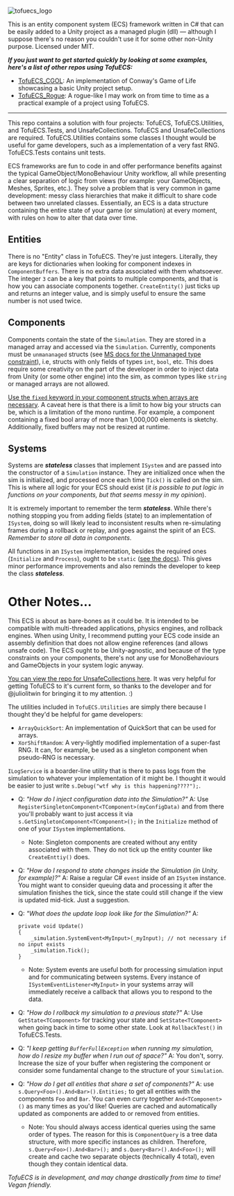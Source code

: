 ![tofuecs_logo](https://user-images.githubusercontent.com/8916588/139094266-3e2db942-4842-4f0d-b1da-8e694ee3578c.png)

This is an entity component system (ECS) framework written in C# that can be easily added to a Unity project as a managed plugin (dll) — although I suppose there's no reason you couldn't use it for some other non-Unity purpose. Licensed under MIT.

***If you just want to get started quickly by looking at some examples, here's a list of other repos using TofuECS:***
- [TofuECS_CGOL](https://github.com/njelly/TofuECS_CGOL): An implementation of Conway's Game of Life showcasing a basic Unity project setup.
- [TofuECS_Rogue](https://github.com/njelly/TofuECS_Rogue): A rogue-like I may work on from time to time as a practical example of a project using TofuECS.

---

This repo contains a solution with four projects: TofuECS, TofuECS.Utilities, and TofuECS.Tests, and UnsafeCollections. TofuECS and UnsafeCollections are required. TofuECS.Utilities contains some classes I thought would be useful for game developers, such as a implementation of a very fast RNG. TofuECS.Tests contains unit tests.

ECS frameworks are fun to code in and offer performance benefits against the typical GameObject/MonoBehaviour Unity workflow, all while presenting a clear separation of logic from views (for example: your GameObjects, Meshes, Sprites, etc.). They solve a problem that is very common in game development: messy class hierarchies that make it difficult to share code between two unrelated classes. Essentially, an ECS is a data structure containing the entire state of your game (or simulation) at every moment, with rules on how to alter that data over time.

## Entities
There is no "Entity" class in TofuECS. They're just integers. Literally, they are keys for dictionaries when looking for component indexes in `ComponentBuffers`. There is no extra data associated with them whatsoever. The integer `3` can be a key that points to multiple components, and that is how you can associate components together. `CreateEntity()` just ticks up and returns an integer value, and is simply useful to ensure the same number is not used twice.

## Components
Components contain the state of the `Simulation`. They are stored in a managed array and accessed via the `Simulation`. Currently, components must be `unmananaged` structs (see [MS docs for the Unmanaged type constraint](https://docs.microsoft.com/en-us/dotnet/csharp/language-reference/proposals/csharp-7.3/blittable)), i.e, structs with only fields of types `int`, `bool`, etc. This does require some creativity on the part of the developer in order to inject data from Unity (or some other engine) into the sim, as common types like `string` or managed arrays are not allowed.

[Use the `fixed` keyword in your component structs when arrays are necessary](https://docs.microsoft.com/en-us/dotnet/csharp/language-reference/unsafe-code#fixed-size-buffers). A caveat here is that there is a limit to how big your structs can be, which is a limitation of the mono runtime. For example, a component containing a fixed bool array of more than 1,000,000 elements is sketchy. Additionally, fixed buffers may not be resized at runtime.

## Systems
Systems are ***stateless***  classes that implement `ISystem` and are passed into the constructor of a `Simulation` instance. They are initialized once when the sim is initialized, and processed once each time `Tick()` is called on the sim. This is where all logic for your ECS should exist (*it is possible to put logic in functions on your components, but that seems messy in my opinion*).

It is extremely important to remember the term ***stateless***. While there's nothing stopping you from adding fields (state) to an implementation of `ISystem`, doing so will likely lead to inconsistent results when re-simulating frames during a rollback or replay, and goes against the spirit of an ECS. *Remember to store all data in components*.

All functions in an `ISystem` implementation, besides the required ones (`Initialize` and `Process`), ought to be `static` ([see the docs](https://docs.microsoft.com/en-us/previous-versions/visualstudio/visual-studio-2015/code-quality/ca1822-mark-members-as-static?view=vs-2015&redirectedfrom=MSDN)). This gives minor performance improvements and also reminds the developer to keep the class ***stateless***. 

# Other Notes...

This ECS is about as bare-bones as it could be. It is intended to be compatible with multi-threaded applications, physics engines, and rollback engines. When using Unity, I recommend putting your ECS code inside an assembly definition that does not allow engine references (and allows unsafe code). The ECS ought to be Unity-agnostic, and because of the type constraints on your components, there's not any use for MonoBehaviours and GameObjects in your system logic anyway.

[You can view the repo for UnsafeCollections here](https://github.com/DennisCorvers/UnsafeCollections). It was very helpful for getting TofuECS to it's current form, so thanks to the developer and for @juliolitwin for bringing it to my attention. :)

The utilities included in `TofuECS.Utilities` are simply there because I thought they'd be helpful for game developers:
- `ArrayQuickSort`: An implementation of QuickSort that can be used for arrays.
- `XorShiftRandom`: A very-lightly modified implementation of a super-fast RNG. It can, for example, be used as a singleton component when pseudo-RNG is necessary.

`ILogService` is a boarder-line utility that is there to pass logs from the simulation to whatever your implementation of it might be. I thought it would be easier to just write `s.Debug("wtf why is this happening????");`.

- Q: *"How do I inject configuration data into the Simulation?"*  A: Use `RegisterSingletonComponent<TComponent>(myConfigData)` and from there you'll probably want to just access it via `s.GetSingletonComponent<TComponent>();` in the `Initialize` method of one of your `ISystem` implementations.
  - Note: Singleton components are created without any entity associated with them. They do not tick up the entity counter like `CreateEnttiy()` does.


- Q: *"How do I respond to state changes inside the Simulation (in Unity, for example)?"* A: Raise a regular C# `event` inside of an `ISystem` instance. You might want to consider queuing data and processing it after the simulation finishes the tick, since the state could still change if the view is updated mid-tick. Just a suggestion.


- Q: *"What does the update loop look like for the Simulation?"* A:
    ```
    private void Update()
    {
        _simulation.SystemEvent<MyInput>(_myInput); // not necessary if no input exists
        _simulation.Tick();
    }
    ```
  - Note: System events are useful both for processing simulation input and for communicating between systems. Every instance of `ISystemEventListener<MyInput>` in your systems array will immediately receive a callback that allows you to respond to the data.


- Q: *"How do I rollback my simulation to a previous state?"* A: Use `GetState<TComponent>` for tracking your state and `SetState<TComponent>` when going back in time to some other state. Look at `RollbackTest()` in TofuECS.Tests.  


- Q: *"I keep getting `BufferFullException` when running my simulation, how do I resize my buffer when I run out of space?"* A: You don't, sorry. Increase the size of your buffer when registering the component or consider some fundamental change to the structure of your `Simulation`.


- Q: *"How do I get all entities that share a set of components?"* A: use `s.Query<Foo>().And<Bar>().Entities;` to get all entities with the components `Foo` and `Bar`. You can even curry together `And<TComponent>()` as many times as you'd like! Queries are cached and automatically updated as components are added to or removed from entities.

  - Note: You should always access identical queries using the same order of types. The reason for this is `ComponentQuery` is a tree data structure, with more specific instances as children. Therefore, `s.Query<Foo>().And<Bar>();` and `s.Query<Bar>().And<Foo>();` will create and cache two separate objects (technically 4 total), even though they contain identical data.

*TofuECS is in development, and may change drastically from time to time! Vegan friendly.*
